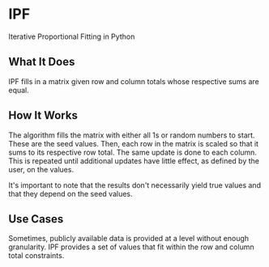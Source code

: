 # IPF
Iterative Proportional Fitting in Python

## What It Does
IPF fills in a matrix given row and column totals whose respective sums are equal.

## How It Works
The algorithm fills the matrix with either all 1s or random numbers to start. These are the seed values. Then, each row in the matrix is scaled so that it sums to its respective row total. The same update is done to each column. This is repeated until additional updates have little effect, as defined by the user, on the values.

It's important to note that the results don't necessarily yield true values and that they depend on the seed values.

## Use Cases
Sometimes, publicly available data is provided at a level without enough granularity. IPF provides a set of values that fit within the row and column total constraints.

